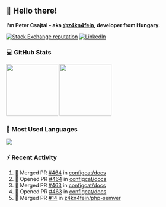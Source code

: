 ## 👋 Hello there!

**I'm Peter Csajtai - aka [@z4kn4fein](https://github.com/z4kn4fein), developer from Hungary.**

[![Stack Exchange reputation](https://img.shields.io/stackexchange/stackoverflow/r/8700582?color=orange&label=reputation&logo=stackoverflow&style=for-the-badge)](https://stackoverflow.com/users/8700582)
[![LinkedIn](https://img.shields.io/badge/linkedin-%230077B5.svg?style=for-the-badge&logo=linkedin&logoColor=white)](https://www.linkedin.com/in/csajtai-p%C3%A9ter-45395341/)

### 💻 GitHub Stats

<div>
  <img height="140px" src="https://github-readme-stats-pcsajtai.vercel.app/api?username=z4kn4fein&show_icons=true&hide_border=true&count_private=true&custom_title=Stats&theme=dracula&line_height=24&hide_title=true">
  <img height="140px" src="https://streak-stats.demolab.com?user=z4kn4fein&theme=dracula&hide_border=true">
  
</div>

### :toolbox: Most Used Languages

<img src="https://github-readme-stats-pcsajtai.vercel.app/api/top-langs/?username=z4kn4fein&theme=dracula&hide_border=true&layout=compact&langs_count=8&hide_title=true">

### :zap: Recent Activity

<!--START_SECTION:activity-->
1. 🎉 Merged PR [#464](https://github.com/configcat/docs/pull/464) in [configcat/docs](https://github.com/configcat/docs)
2. 💪 Opened PR [#464](https://github.com/configcat/docs/pull/464) in [configcat/docs](https://github.com/configcat/docs)
3. 🎉 Merged PR [#463](https://github.com/configcat/docs/pull/463) in [configcat/docs](https://github.com/configcat/docs)
4. 💪 Opened PR [#463](https://github.com/configcat/docs/pull/463) in [configcat/docs](https://github.com/configcat/docs)
5. 🎉 Merged PR [#14](https://github.com/z4kn4fein/php-semver/pull/14) in [z4kn4fein/php-semver](https://github.com/z4kn4fein/php-semver)
<!--END_SECTION:activity-->
